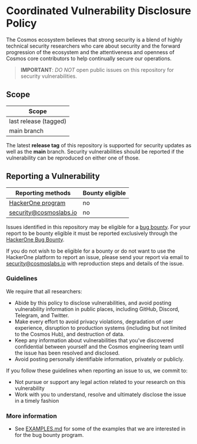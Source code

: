 # Coordinated Vulnerability Disclosure Policy

The Cosmos ecosystem believes that strong security is a blend of highly
technical security researchers who care about security and the forward
progression of the ecosystem and the attentiveness and openness of Cosmos core
contributors to help continually secure our operations.

> **IMPORTANT**: *DO NOT* open public issues on this repository for security
> vulnerabilities.

## Scope

| Scope                 |
|-----------------------|
| last release (tagged) |
| main branch           |

The latest **release tag** of this repository is supported for security updates
as well as the **main** branch. Security vulnerabilities should be reported if
the vulnerability can be reproduced on either one of those.

## Reporting a Vulnerability

| Reporting methods                                             | Bounty eligible |
|---------------------------------------------------------------|-----------------|
| [HackerOne program][h1]                                       |       no        |
| [security@cosmoslabs.io](mailto:security@cosmoslabs.io)       |       no        |

Issues identified in this repository may be eligible for a [bug bounty][h1]. For your report to be bounty
eligible it must be reported exclusively through the [HackerOne Bug Bounty][h1].

If you do not wish to be eligible for a bounty or do not want to use the HackerOne platform to report an
issue, please send your report via email to [security@cosmoslabs.io](mailto:security@cosmoslabs.io) with
reproduction steps and details of the issue.

### Guidelines

We require that all researchers:

* Abide by this policy to disclose vulnerabilities, and avoid posting
  vulnerability information in public places, including GitHub, Discord,
  Telegram, and Twitter.
* Make every effort to avoid privacy violations, degradation of user experience,
  disruption to production systems (including but not limited to the Cosmos
  Hub), and destruction of data.
* Keep any information about vulnerabilities that you’ve discovered confidential
  between yourself and the Cosmos engineering team until the issue has been
  resolved and disclosed.
* Avoid posting personally identifiable information, privately or publicly.

If you follow these guidelines when reporting an issue to us, we commit to:

* Not pursue or support any legal action related to your research on this
  vulnerability
* Work with you to understand, resolve and ultimately disclose the issue in a
  timely fashion

### More information

* See [EXAMPLES.md] for some of the examples that we are interested in for the
  bug bounty program.

[h1]: https://hackerone.com/cosmos
[EXAMPLES.md]: https://github.com/cosmos/security/blob/main/resources/CLASSIFICATION_MATRIX.md#real-world-examples

